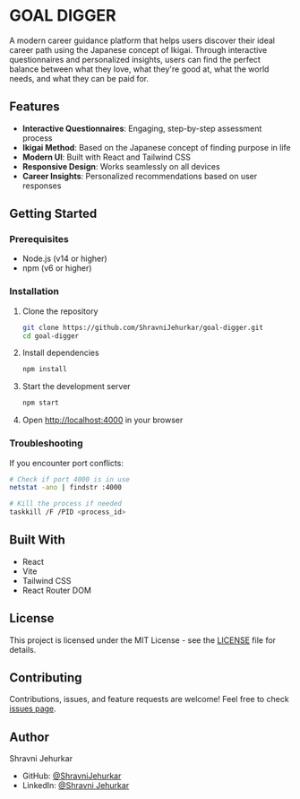 # GOAL DIGGER

A modern career guidance platform that helps users discover their ideal career path using the Japanese concept of Ikigai. Through interactive questionnaires and personalized insights, users can find the perfect balance between what they love, what they're good at, what the world needs, and what they can be paid for.

## Features

- **Interactive Questionnaires**: Engaging, step-by-step assessment process
- **Ikigai Method**: Based on the Japanese concept of finding purpose in life
- **Modern UI**: Built with React and Tailwind CSS
- **Responsive Design**: Works seamlessly on all devices
- **Career Insights**: Personalized recommendations based on user responses

## Getting Started

### Prerequisites

- Node.js (v14 or higher)
- npm (v6 or higher)

### Installation

1. Clone the repository

   ```bash
   git clone https://github.com/ShravniJehurkar/goal-digger.git
   cd goal-digger
   ```

2. Install dependencies

   ```bash
   npm install
   ```

3. Start the development server

   ```bash
   npm start
   ```

4. Open [http://localhost:4000](http://localhost:4000) in your browser

### Troubleshooting

If you encounter port conflicts:

```bash
# Check if port 4000 is in use
netstat -ano | findstr :4000

# Kill the process if needed
taskkill /F /PID <process_id>
```

## Built With

- React
- Vite
- Tailwind CSS
- React Router DOM

## License

This project is licensed under the MIT License - see the [LICENSE](LICENSE) file for details.

## Contributing

Contributions, issues, and feature requests are welcome! Feel free to check [issues page](https://github.com/ShravniJehurkar/goal-digger/issues).

## Author

Shravni Jehurkar

- GitHub: [@ShravniJehurkar](https://github.com/ShravniJehurkar)
- LinkedIn: [@Shravni Jehurkar](https://linkedin.com/in/shravni-jehurkar)
